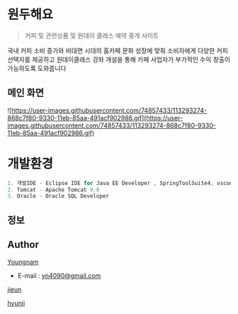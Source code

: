 # 원두해요
> 커피 및 관련상품 및 원데이 클래스 예약 중개 사이트


국내 커피 소비 증가와 비대면 시대의 홈카페 문화 성장에 맞춰 소비자에게 다양한 커피선택지를 제공하고
원데이클래스 강좌 개설을 통해 카페 사업자가 부가적인 수익 창출이 가능하도록 도와줍니다 




## 메인 화면
![https://user-images.githubusercontent.com/74857433/113293274-868c7f80-9330-11eb-85aa-491acf902986.gif](https://user-images.githubusercontent.com/74857433/113293274-868c7f80-9330-11eb-85aa-491acf902986.gif)


# 개발환경
```java
1. 개발IDE - Eclipse IDE for Java EE Developer , SpringToolSuite4, vscode 
2. Tomcat - Apache Tomcat 9.0 
3. Oracle - Oracle SQL Developer
```



## 정보


## Author
[Youngnam](https://github.com/YoungnamK)
- E-mail : yn4090@gmail.com

[jieun](https://github.com/seeyoufriyay)

[hyunji](https://github.com/Hyunji-P)
